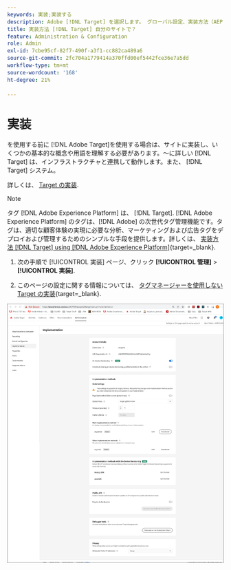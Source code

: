 ```yaml
---
keywords: 実装;実装する
description: Adobe [!DNL Target] を選択します。 グローバル設定、実装方法（AEP Web SDK または at.js）などを設定します。
title: 実装方法 [!DNL Target] 自分のサイトで？
feature: Administration & Configuration
role: Admin
exl-id: 7cbe95cf-82f7-490f-a3f1-cc882ca489a6
source-git-commit: 2fc704a1779414a370ffd00ef5442fce36e7a5dd
workflow-type: tm+mt
source-wordcount: '168'
ht-degree: 21%

---
```


# 実装

を使用する前に [!DNL Adobe Target]を使用する場合は、サイトに実装し、いくつかの基本的な概念や用語を理解する必要があります。～に詳しい [!DNL Target] は、インフラストラクチャと連携して動作します。また、 [!DNL Target] システム。

詳しくは、 [Target の実装](/help/main/c-implementing-target/implementing-target.md).

>[!NOTE]
>
>タグ [!DNL Adobe Experience Platform] は、 [!DNL Target]. [!DNL Adobe Experience Platform] のタグは、[!DNL Adobe] の次世代タグ管理機能です。タグは、適切な顧客体験の実現に必要な分析、マーケティングおよび広告タグをデプロイおよび管理するためのシンプルな手段を提供します。詳しくは、 [実装方法 [!DNL Target] using [!DNL Adobe Experience Platform]](https://experienceleague.adobe.com/docs/target-dev/developer/client-side/at-js-implementation/deploy-at-js/implement-target-using-adobe-launch.html){target=_blank}.

1. 次の手順で [!UICONTROL 実装] ページ、クリック **[!UICONTROL 管理]** > **[!UICONTROL 実装]**.

1. このページの設定に関する情報については、 [タグマネージャーを使用しない Target の実装](https://experienceleague.adobe.com/docs/target-dev/developer/client-side/at-js-implementation/deploy-at-js/implement-target-without-a-tag-manager.html){target=_blank}.

![実装ページ](/help/main/administrating-target/assets/implementation.png)
